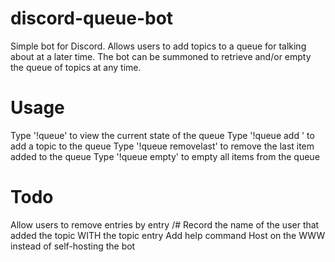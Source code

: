 # discord-queue-bot

Simple bot for Discord. Allows users to add topics to a queue for talking about at a later time. The bot can be summoned to retrieve and/or empty the queue of topics at any time.

# Usage

Type '!queue' to view the current state of the queue
Type '!queue add <topic>' to add a topic to the queue
Type '!queue removelast' to remove the last item added to the queue
Type '!queue empty' to empty all items from the queue

# Todo

Allow users to remove entries by entry /#
Record the name of the user that added the topic WITH the topic entry
Add help command
Host on the WWW instead of self-hosting the bot
